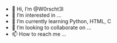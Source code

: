 - 👋 Hi, I’m @W0rscht3l
- 👀 I’m interested in ...
- 🌱 I’m currently learning Python, HTML, C
- 💞️ I’m looking to collaborate on ...
- 📫 How to reach me ...

<!---
W0rscht3l/W0rscht3l is a ✨ special ✨ repository because its `README.md` (this file) appears on your GitHub profile.
You can click the Preview link to take a look at your changes.
--->
